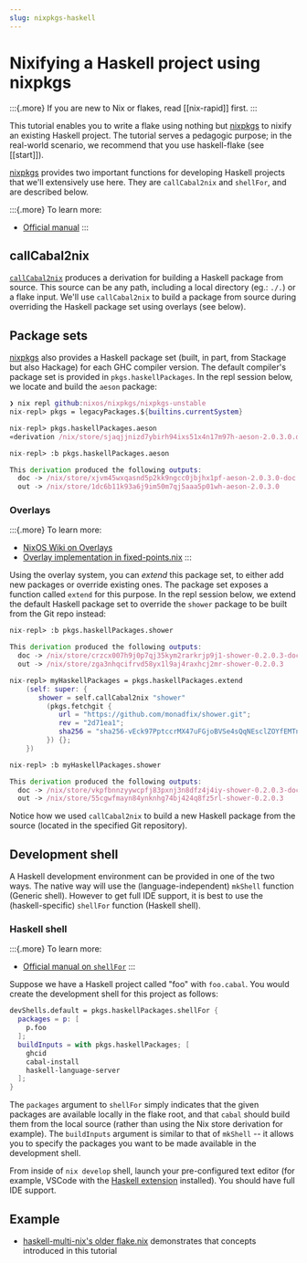 ```yaml
---
slug: nixpkgs-haskell
---
```


# Nixifying a Haskell project using nixpkgs

:::{.more}
If you are new to Nix or flakes, read [[nix-rapid]] first.
:::

This tutorial enables you to write a flake using nothing but [nixpkgs] to nixify an existing Haskell project. The tutorial serves a pedagogic purpose; in the real-world scenario, we recommend that you use haskell-flake (see [[start]]).

[nixpkgs] provides two important functions for developing Haskell projects that we'll extensively use here. They are `callCabal2nix` and `shellFor`, and are described below.

:::{.more}
To learn more:
- [Official manual](https://nixos.org/manual/nixpkgs/unstable/#haskell)
:::

## callCabal2nix

[`callCabal2nix`](https://github.com/NixOS/nixpkgs/blob/master/pkgs/development/haskell-modules/make-package-set.nix) produces a derivation for building a Haskell package from source. This source can be any path, including a local directory (eg.: `./.`) or a flake input. We'll use `callCabal2nix` to build a package from source during overriding the Haskell package set using overlays (see below).

## Package sets

[nixpkgs] also provides a Haskell package set (built, in part, from Stackage but also Hackage) for each GHC compiler version. The default compiler's package set is provided in `pkgs.haskellPackages`. In the repl session below, we locate and build the `aeson` package:

```nix
❯ nix repl github:nixos/nixpkgs/nixpkgs-unstable
nix-repl> pkgs = legacyPackages.${builtins.currentSystem}

nix-repl> pkgs.haskellPackages.aeson
«derivation /nix/store/sjaqjjnizd7ybirh94ixs51x4n17m97h-aeson-2.0.3.0.drv»

nix-repl> :b pkgs.haskellPackages.aeson

This derivation produced the following outputs:
  doc -> /nix/store/xjvm45wxqasnd5p2kk9ngcc0jbjhx1pf-aeson-2.0.3.0-doc
  out -> /nix/store/1dc6b11k93a6j9im50m7qj5aaa5p01wh-aeson-2.0.3.0
```

### Overlays

:::{.more}
To learn more:
- [NixOS Wiki on Overlays](https://nixos.wiki/wiki/Overlays)
- [Overlay implementation in fixed-points.nix](https://github.com/NixOS/nixpkgs/blob/master/lib/fixed-points.nix)
:::


Using the overlay system, you can *extend* this package set, to either add new packages or override existing ones. The package set exposes a function called `extend` for this purpose. In the repl session below, we extend the default Haskell package set to override the `shower` package to be built from the Git repo instead:

```nix
nix-repl> :b pkgs.haskellPackages.shower

This derivation produced the following outputs:
  doc -> /nix/store/crzcx007h9j0p7qj35kym2rarkrjp9j1-shower-0.2.0.3-doc
  out -> /nix/store/zga3nhqcifrvd58yx1l9aj4raxhcj2mr-shower-0.2.0.3

nix-repl> myHaskellPackages = pkgs.haskellPackages.extend 
    (self: super: {
       shower = self.callCabal2nix "shower" 
         (pkgs.fetchgit { 
            url = "https://github.com/monadfix/shower.git";
            rev = "2d71ea1"; 
            sha256 = "sha256-vEck97PptccrMX47uFGjoBVSe4sQqNEsclZOYfEMTns="; 
         }) {}; 
    })

nix-repl> :b myHaskellPackages.shower

This derivation produced the following outputs:
  doc -> /nix/store/vkpfbnnzyywcpfj83pxnj3n8dfz4j4iy-shower-0.2.0.3-doc
  out -> /nix/store/55cgwfmayn84ynknhg74bj424q8fz5rl-shower-0.2.0.3
```

Notice how we used `callCabal2nix` to build a new Haskell package from the source (located in the specified Git repository).

## Development shell

A Haskell development environment can be provided in one of the two ways. The native way will use the (language-independent) `mkShell` function (Generic shell). However to get full IDE support, it is best to use the (haskell-specific) `shellFor` function (Haskell shell).

### Haskell shell

:::{.more}
To learn more:
- [Official manual on `shellFor`](https://nixos.org/manual/nixpkgs/unstable/#haskell-shellFor)
:::


Suppose we have a Haskell project called "foo" with `foo.cabal`. You would create the development shell for this project as follows:

```nix
devShells.default = pkgs.haskellPackages.shellFor {
  packages = p: [
    p.foo
  ];
  buildInputs = with pkgs.haskellPackages; [
    ghcid
    cabal-install
    haskell-language-server
  ];
}
```

The `packages` argument to `shellFor` simply indicates that the given packages are available locally in the flake root, and that `cabal` should build them from the local source (rather than using the Nix store derivation for example). The `buildInputs` argument is similar to that of `mkShell` -- it allows you to specify the packages you want to be made available in the development shell.

From inside of `nix develop` shell, launch your pre-configured text editor (for example, VSCode with the [Haskell extension](https://marketplace.visualstudio.com/items?itemName=haskell.haskell) installed). You should have full IDE support.

## Example

- [haskell-multi-nix's older flake.nix](https://github.com/srid/haskell-multi-nix/blob/nixpkgs/flake.nix) demonstrates that concepts introduced in this tutorial

[nixpkgs]: https://zero-to-nix.com/concepts/nixpkgs